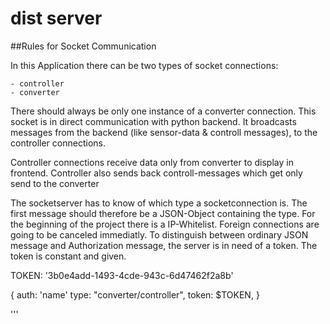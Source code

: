 # dist server

##Rules for Socket Communication 


In this Application there can be two types of socket connections:

    - controller
    - converter


There should always be only one instance of a converter connection.
This socket is in direct communication with python backend. It broadcasts
messages from the backend (like sensor-data & controll messages), to the
controller connections.

Controller connections receive data only from converter to display in 
frontend. Controller also sends back controll-messages which get only send 
to the converter

The socketserver has to know of which type a socketconnection is. The first
message should therefore be a JSON-Object containing the type.
For the beginning of the project there is a IP-Whitelist. Foreign connections
are going to be canceled immediatly.
To distinguish between ordinary JSON message and Authorization message, the server
is in need of a token. The token is constant and given.

TOKEN: '3b0e4add-1493-4cde-943c-6d47462f2a8b'

{
    auth: 'name'
    type: "converter/controller",
    token: $TOKEN,
}








'''
